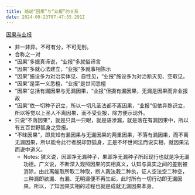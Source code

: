 ```yaml
---
title: 略说“因果”与“业报”的关系
date: 2024-09-23T07:47:55.291Z
---
```


[因果与业报](https://mp.weixin.qq.com/s/BPgoc7xsGqLACFG93hRQ7w)
- 非一非异。不可有分，不可无别。
- 合称之一对
- “因果”多据真谛说，“业报”多就俗谛言
- “因果”多就心法建立，“业报”多就事相陈示
- “因果”施设多为对治实体见、自性见，“业报”施设多为对治断灭见、空取见。
- “因果”是第一义悉檀，“业报”是世间悉檀
- “因果”总括有漏因果与无漏因果，“业报”但摄有漏因果，无漏是因果而非业报故
- “因果”依一切种子识立，所以一切凡圣法都不离因果，“业报”但依异熟识立，所以等觉以上圣人不离因果、而不受业报，除方便示现外。
- 只说“不落因果”，就是只具一只眼，就是语渗漏，就是落在有漏因果中，所以有五百世野狐身之受报。
- “不昧因果”，即具知有漏因果与无漏因果的两重因果，不落有漏因果，而不离无漏因果，所以能令此行者脱却野狐身，正是不坏世间法而说实相，就因果法而说中道义。
  - Notes: 狭义说，因即净无漏种子，果即净无漏种子所起现行也就是净无漏功德。广义说，不断深入观照因果的实相真义，认知与真实之间的差别被消除，由此离能取所取二种取，断人我法我二种执，证人空法空二种空，三种漏即欲漏、有漏、无明漏便不再生起，此时所有一切行动即无漏因果。所以，了知因果实相的过程也就是成就无漏因果本身。
